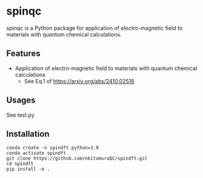 # spinqc
spinqc is a Python package for application of electro-magnetic field to materials with quantum chemical calculations.

## Features
- Application of electro-magnetic field to materials with quantum chemical calculations
  - See Eq.1 of https://arxiv.org/abs/2410.02518

## Usages
See test.py

## Installation

```shell
conda create -n spindft python=3.9
conda activate spindft
git clone https://github.com/nkitamuraQC/spindft.git
cd spindft
pip install -e .
```
